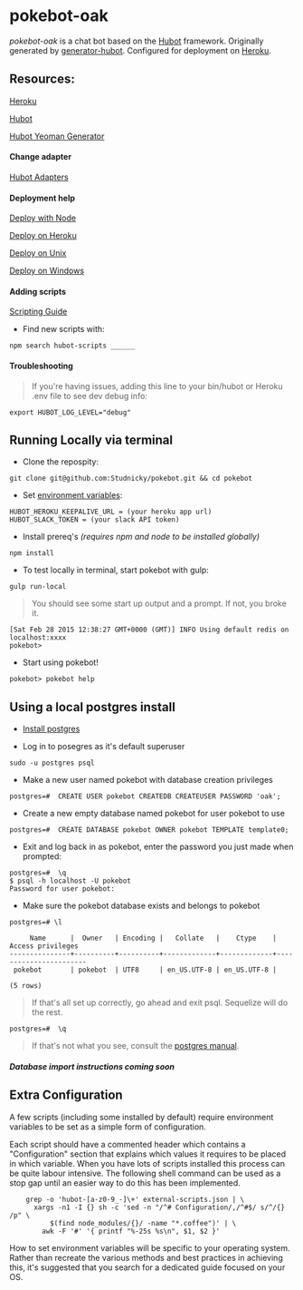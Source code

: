 #   pokebot-oak

*pokebot-oak* is a chat bot based on the [Hubot][hubot] framework.
Originally generated by [generator-hubot][generator-hubot].
Configured for deployment on [Heroku][heroku].

[heroku]: http://www.heroku.com
[hubot]: http://hubot.github.com
[generator-hubot]: https://github.com/github/generator-hubot

##  Resources:

[Heroku](http://www.heroku.com)

[Hubot](http://hubot.github.com)

[Hubot Yeoman Generator](https://github.com/github/generator-hubot)

####    Change adapter

[Hubot Adapters](https://github.com/github/hubot/blob/master/docs/adapters.md)

####    Deployment help

[Deploy with Node](http://devcenter.heroku.com/articles/node-js)

[Deploy on Heroku](https://github.com/github/hubot/blob/master/docs/deploying/heroku.md)

[Deploy on Unix](https://github.com/github/hubot/blob/master/docs/deploying/unix.md)

[Deploy on Windows](https://github.com/github/hubot/blob/master/docs/deploying/unix.md)

####    Adding scripts

[Scripting Guide](https://github.com/github/hubot/blob/master/docs/scripting.md)

* Find new scripts with:
```
npm search hubot-scripts ______
```

####    Troubleshooting

>	If you're having issues, adding this line to your bin/hubot or Heroku .env file to see dev debug info:
```
export HUBOT_LOG_LEVEL="debug"
```

## Running Locally via terminal

* Clone the repospity:
```
git clone git@github.com:Studnicky/pokebot.git && cd pokebot
```

* Set [environment variables](#configuration):
```
HUBOT_HEROKU_KEEPALIVE_URL = (your heroku app url)
HUBOT_SLACK_TOKEN = (your slack API token)
```

* Install prereq's _(requires npm and node to be installed globally)_
```
npm install
```

* To test locally in terminal, start pokebot with gulp:
```
gulp run-local
```

> You should see some start up output and a prompt. If not, you broke it.
```
[Sat Feb 28 2015 12:38:27 GMT+0000 (GMT)] INFO Using default redis on localhost:xxxx
pokebot>
```

* Start using pokebot!
```
pokebot> pokebot help
```

## Using a local postgres install
* [Install postgres](http://www.postgresql.org/download/)

* Log in to posegres as it's default superuser
```
sudo -u postgres psql
```

* Make a new user named pokebot with database creation privileges
```
postgres=#	CREATE USER pokebot CREATEDB CREATEUSER PASSWORD 'oak';
```

* Create a new empty database named pokebot for user pokebot to use
```
postgres=#	CREATE DATABASE pokebot OWNER pokebot TEMPLATE template0;
```

* Exit and log back in as pokebot, enter the password you just made when prompted:
```
postgres=#	\q
$ psql -h localhost -U pokebot
Password for user pokebot:
```

* Make sure the pokebot database exists and belongs to pokebot
```
postgres=# \l

     Name      |  Owner   | Encoding |   Collate   |    Ctype    |   Access privileges   
---------------+----------+----------+-------------+-------------+-----------------------
 pokebot       | pokebot  | UTF8     | en_US.UTF-8 | en_US.UTF-8 | 

(5 rows)
```
> If that's all set up correctly, go ahead and exit psql. Sequelize will do the rest.
```
postgres=#	\q
```

> If that's not what you see, consult the [postgres manual](http://www.postgresql.org/docs/).

##### Database import instructions coming soon

## Extra Configuration

A few scripts (including some installed by default) require environment
variables to be set as a simple form of configuration.

Each script should have a commented header which contains a "Configuration"
section that explains which values it requires to be placed in which variable.
When you have lots of scripts installed this process can be quite labour
intensive. The following shell command can be used as a stop gap until an
easier way to do this has been implemented.
```
    grep -o 'hubot-[a-z0-9_-]\+' external-scripts.json | \
      xargs -n1 -I {} sh -c 'sed -n "/^# Configuration/,/^#$/ s/^/{} /p" \
          $(find node_modules/{}/ -name "*.coffee")' | \
        awk -F '#' '{ printf "%-25s %s\n", $1, $2 }'
```
How to set environment variables will be specific to your operating system.
Rather than recreate the various methods and best practices in achieving this,
it's suggested that you search for a dedicated guide focused on your OS.